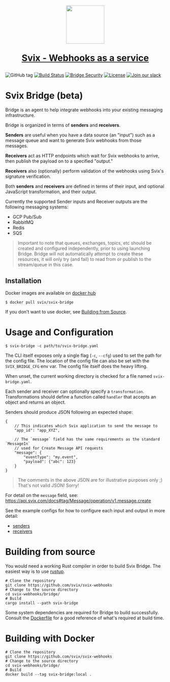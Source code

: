 <h1 align="center">
  <a href="https://www.svix.com">
    <img width="120" src="https://avatars.githubusercontent.com/u/80175132?s=200&v=4" />
    <p align="center">Svix - Webhooks as a service</p>
  </a>
</h1>

![GitHub tag](https://img.shields.io/github/tag/svix/svix-webhooks.svg)
[![Build Status](https://github.com/svix/svix-webhooks/workflows/Bridge%20CI/badge.svg)](https://github.com/svix/svix-webhooks/actions)
[![Bridge Security](https://github.com/svix/svix-webhooks/actions/workflows/bridge-security.yml/badge.svg)](https://github.com/svix/svix-webhooks/actions/workflows/bridge-security.yml)
[![License](https://img.shields.io/badge/license-MIT-brightgreen.svg)](LICENSE)
[![Join our slack](https://img.shields.io/badge/Slack-join%20the%20community-blue?logo=slack&style=social)](https://www.svix.com/slack/)

# Svix Bridge (beta)

Bridge is an agent to help integrate webhooks into your existing messaging infrastructure.

Bridge is organized in terms of **senders** and **receivers**.

**Senders** are useful when you have a data source (an "input") such as a
message queue and want to generate Svix webhooks from those messages.

**Receivers** act as HTTP endpoints which wait for Svix webhooks to arrive, then
publish the payload on to a specified "output."

**Receivers** also (optionally) perform validation of the webhooks using Svix's signature verification.

Both **senders** and **receivers** are defined in terms of their input, and optional JavaScript transformation, and their output.

Currently the supported Sender inputs and Receiver outputs are the following
messaging systems:

- GCP Pub/Sub
- RabbitMQ
- Redis
- SQS

> Important to note that queues, exchanges, topics, etc should be created and configured independently,
> prior to using launching Bridge. Bridge will not automatically attempt to create these resources, it will only try
> (and fail) to read from or publish to the stream/queue in this case.


## Installation

Docker images are available on [docker hub](https://registry.hub.docker.com/r/svix/svix-bridge)

```
$ docker pull svix/svix-bridge
```

If you don't want to use docker, see [Building from Source](../README.md#building-from-source).



# Usage and Configuration

```
$ svix-bridge -c path/to/svix-bridge.yaml
```

The CLI itself exposes only a single flag (`-c`, `--cfg`) used to set the path for the config file.
The location of the config file can also be set with the `SVIX_BRIDGE_CFG` env var.
The config file itself does the heavy lifting.

When unset, the current working directory is checked for a file named `svix-bridge.yaml`.

Each sender and receiver can optionally specify a `transformation`.
Transformations should define a function called `handler` that accepts an object and returns an object.

Senders should produce JSON following an expected shape:
```
{
    // This indicates which Svix application to send the message to
    "app_id": "app_XYZ",
    
    // The `message` field has the same requirements as the standard `MessageIn`
    // used for Create Message API requests
    "message": {
        "eventType": "my.event",
        "payload": {"abc": 123}
    }
}
```

> The comments in the above JSON are for illustrative purposes only ;)
> That's not valid JSON! Sorry!

For detail on the `message` field, see: <https://api.svix.com/docs#tag/Message/operation/v1.message.create>

See the example configs for how to configure each input and output in more detail:
- [senders](./svix-bridge.example.senders.yaml)
- [receivers](./svix-bridge.example.receivers.yaml)

# Building from source

You would need a working Rust compiler in order to build Svix Bridge.
The easiest way is to use [rustup](https://rustup.rs/).

```
# Clone the repository
git clone https://github.com/svix/svix-webhooks
# Change to the source directory
cd svix-webhooks/bridge/
# Build
cargo install --path svix-bridge
```

Some system dependencies are required for Bridge to build successfully.
Consult the [Dockerfile](./Dockerfile) for a good reference of what's required at build time.

# Building with Docker

```
# Clone the repository
git clone https://github.com/svix/svix-webhooks
# Change to the source directory
cd svix-webhooks/bridge/
# Build
docker build --tag svix-bridge:local .
```
